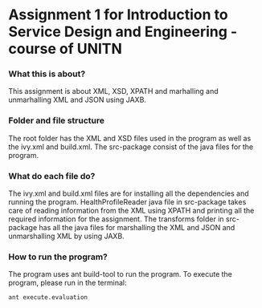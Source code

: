 # Assignment 1 for Introduction to Service Design and Engineering -course of UNITN

### What this is about?
This assignment is about XML, XSD, XPATH and marhalling and unmarhalling XML and JSON using JAXB.

### Folder and file structure
The root folder has the XML and XSD files used in the program as well as the ivy.xml and build.xml. The src-package consist of the java files for the program.

### What do each file do?
The ivy.xml and build.xml files are for installing all the dependencies and running the program. HealthProfileReader java file in src-package takes care of reading information from the XML using XPATH and printing all the required information for the assignment. The transforms folder in src-package has all the java files for marshalling the XML and JSON and unmarshalling XML by using JAXB.

### How to run the program?
The program uses ant build-tool to run the program. To execute the program, please run in the terminal:

	ant execute.evaluation
  




